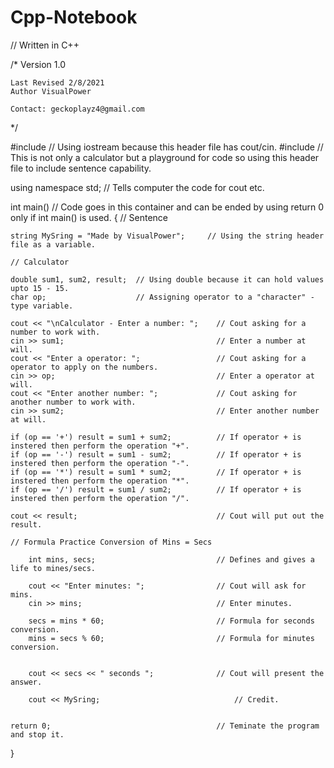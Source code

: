 # Cpp-Notebook

// Written in C++

/*
	Version 1.0

	Last Revised 2/8/2021
	Author VisualPower

	Contact: geckoplayz4@gmail.com
*/

#include <iostream>				// Using iostream because this header file has cout/cin.
#include <string>				// This is not only a calculator but a playground for code so using this header file to include sentence capability.

using namespace std;            // Tells computer the code for cout etc.

int main()						// Code goes in this container and can be ended by using return 0 only if int main() is used.
{
	// Sentence

	string MySring = "Made by VisualPower";     // Using the string header file as a variable.

	// Calculator

	double sum1, sum2, result;  // Using double because it can hold values upto 15 - 15.
	char op;					// Assigning operator to a "character" - type variable.
	
	cout << "\nCalculator - Enter a number: ";	  // Cout asking for a number to work with.
	cin >> sum1;                                  // Enter a number at will.
	cout << "Enter a operator: ";				  // Cout asking for a operator to apply on the numbers.	
	cin >> op;									  // Enter a operator at will.
	cout << "Enter another number: ";			  // Cout asking for another number to work with.
	cin >> sum2;								  // Enter another number at will.

	if (op == '+') result = sum1 + sum2;		  // If operator + is instered then perform the operation "+".
	if (op == '-') result = sum1 - sum2;		  // If operator + is instered then perform the operation "-".
	if (op == '*') result = sum1 * sum2;		  // If operator + is instered then perform the operation "*".
	if (op == '/') result = sum1 / sum2;		  // If operator + is instered then perform the operation "/".

	cout << result;                               // Cout will put out the result.

	// Formula Practice Conversion of Mins = Secs

		int mins, secs;							  // Defines and gives a life to mines/secs.

		cout << "Enter minutes: ";				  // Cout will ask for mins.	
		cin >> mins;							  // Enter minutes.

		secs = mins * 60;						  // Formula for seconds conversion.
		mins = secs % 60;						  // Formula for minutes conversion.


		cout << secs << " seconds ";			  // Cout will present the answer.	

		cout << MySring;                              // Credit.
	

	return 0;                                     // Teminate the program and stop it.

	

}
